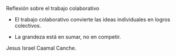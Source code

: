 Reflexión sobre el trabajo colaborativo

- El trabajo colaborativo convierte las ideas individuales en logros colectivos. 

- La grandeza está en sumar, no en competir.

Jesus Israel Caamal Canche.

